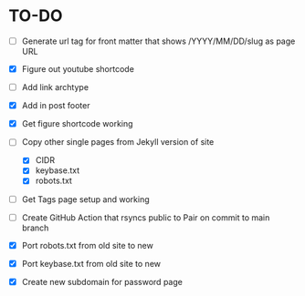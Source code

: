 # TO-DO

- [ ] Generate url tag for front matter that shows /YYYY/MM/DD/slug as page URL
- [X] Figure out youtube shortcode
- [ ] Add link archtype
- [X] Add in post footer
- [X] Get figure shortcode working
- [ ] Copy other single pages from Jekyll version of site
  - [X] CIDR
  - [X] keybase.txt
  - [X] robots.txt
- [ ] Get Tags page setup and working
- [ ] Create GitHub Action that rsyncs public to Pair on commit to main branch
- [X] Port robots.txt from old site to new
- [X] Port keybase.txt from old site to new
- [X] Create new subdomain for password page

